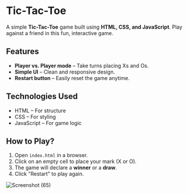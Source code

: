 #  Tic-Tac-Toe

A simple **Tic-Tac-Toe** game built using **HTML, CSS, and JavaScript**. Play against a friend in this fun, interactive game.

##  Features
- **Player vs. Player mode** – Take turns placing Xs and Os.
- **Simple UI** – Clean and responsive design.
- **Restart button** – Easily reset the game anytime.

## Technologies Used
- HTML – For structure
- CSS – For styling
- JavaScript – For game logic

## How to Play?
1. Open `index.html` in a browser.
2. Click on an empty cell to place your mark (X or O).
3. The game will declare a **winner** or a **draw**.
4. Click "Restart" to play again.

![Screenshot (65)](https://github.com/user-attachments/assets/fa110192-8224-414b-a1e9-64717e52eb79)

